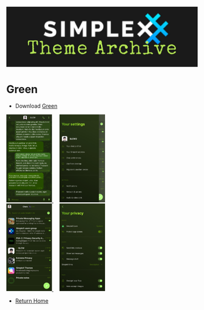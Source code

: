![SxC Theme Archive Banner](../resources/SxC_themeBanner06.jpg)

# Green

* Download [Green](../themes/SxC_green.theme)

<a href="../screenshots/SxC_green01.jpg" target="_blank">
	<img src="../screenshots/SxC_green01.jpg" width="120">
</a>&nbsp;&nbsp;&nbsp;
<a href="../screenshots/SxC_green02.jpg" target="_blank">
	<img src="../screenshots/SxC_green02.jpg" width="120">
</a>
<br>
<a href="../screenshots/SxC_green03.jpg" target="_blank">
	<img src="../screenshots/SxC_green03.jpg" width="120">
</a>&nbsp;&nbsp;&nbsp;
<a href="../screenshots/SxC_green04.jpg" target="_blank">
	<img src="../screenshots/SxC_green04.jpg" width="120">
</a>

* [Return Home](../)
